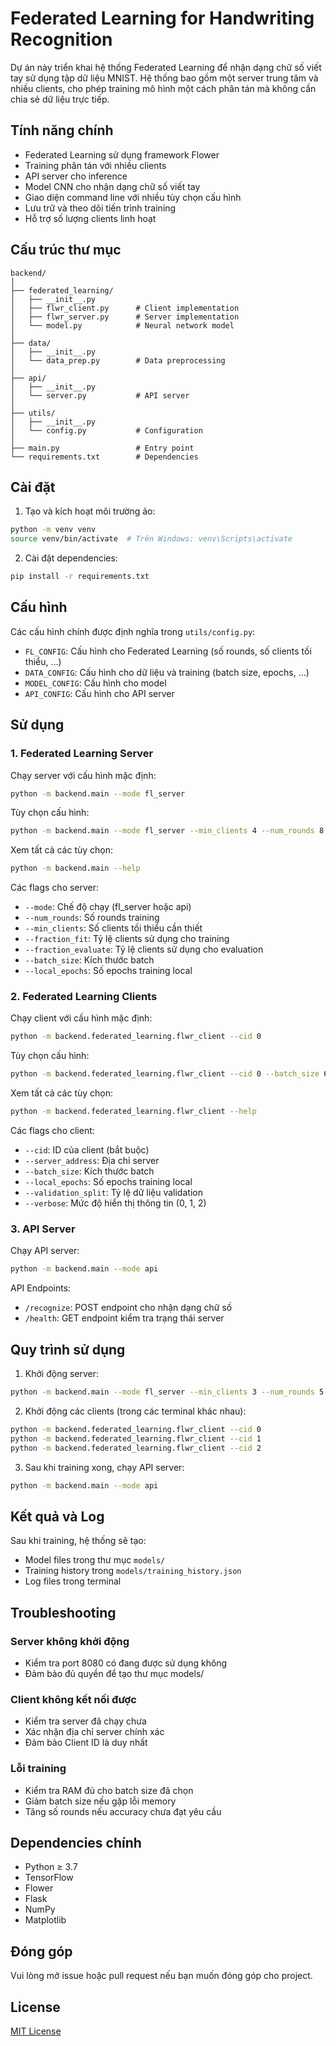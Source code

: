# Federated Learning for Handwriting Recognition

Dự án này triển khai hệ thống Federated Learning để nhận dạng chữ số viết tay sử dụng tập dữ liệu MNIST. Hệ thống bao gồm một server trung tâm và nhiều clients, cho phép training mô hình một cách phân tán mà không cần chia sẻ dữ liệu trực tiếp.

## Tính năng chính

- Federated Learning sử dụng framework Flower
- Training phân tán với nhiều clients
- API server cho inference
- Model CNN cho nhận dạng chữ số viết tay
- Giao diện command line với nhiều tùy chọn cấu hình
- Lưu trữ và theo dõi tiến trình training
- Hỗ trợ số lượng clients linh hoạt

## Cấu trúc thư mục

```
backend/
│
├── federated_learning/
│   ├── __init__.py
│   ├── flwr_client.py      # Client implementation
│   ├── flwr_server.py      # Server implementation
│   └── model.py            # Neural network model
│
├── data/
│   ├── __init__.py
│   └── data_prep.py        # Data preprocessing
│
├── api/
│   ├── __init__.py
│   └── server.py           # API server
│
├── utils/
│   ├── __init__.py
│   └── config.py           # Configuration
│
├── main.py                 # Entry point
└── requirements.txt        # Dependencies
```

## Cài đặt

1. Tạo và kích hoạt môi trường ảo:
```bash
python -m venv venv
source venv/bin/activate  # Trên Windows: venv\Scripts\activate
```

2. Cài đặt dependencies:
```bash
pip install -r requirements.txt
```

## Cấu hình

Các cấu hình chính được định nghĩa trong `utils/config.py`:

- `FL_CONFIG`: Cấu hình cho Federated Learning (số rounds, số clients tối thiểu, ...)
- `DATA_CONFIG`: Cấu hình cho dữ liệu và training (batch size, epochs, ...)
- `MODEL_CONFIG`: Cấu hình cho model
- `API_CONFIG`: Cấu hình cho API server

## Sử dụng

### 1. Federated Learning Server

Chạy server với cấu hình mặc định:
```bash
python -m backend.main --mode fl_server
```

Tùy chọn cấu hình:
```bash
python -m backend.main --mode fl_server --min_clients 4 --num_rounds 8
```

Xem tất cả các tùy chọn:
```bash
python -m backend.main --help
```

Các flags cho server:
- `--mode`: Chế độ chạy (fl_server hoặc api)
- `--num_rounds`: Số rounds training
- `--min_clients`: Số clients tối thiểu cần thiết
- `--fraction_fit`: Tỷ lệ clients sử dụng cho training
- `--fraction_evaluate`: Tỷ lệ clients sử dụng cho evaluation
- `--batch_size`: Kích thước batch
- `--local_epochs`: Số epochs training local

### 2. Federated Learning Clients

Chạy client với cấu hình mặc định:
```bash
python -m backend.federated_learning.flwr_client --cid 0
```

Tùy chọn cấu hình:
```bash
python -m backend.federated_learning.flwr_client --cid 0 --batch_size 64 --local_epochs 2
```

Xem tất cả các tùy chọn:
```bash
python -m backend.federated_learning.flwr_client --help
```

Các flags cho client:
- `--cid`: ID của client (bắt buộc)
- `--server_address`: Địa chỉ server
- `--batch_size`: Kích thước batch
- `--local_epochs`: Số epochs training local
- `--validation_split`: Tỷ lệ dữ liệu validation
- `--verbose`: Mức độ hiển thị thông tin (0, 1, 2)

### 3. API Server

Chạy API server:
```bash
python -m backend.main --mode api
```

API Endpoints:
- `/recognize`: POST endpoint cho nhận dạng chữ số
- `/health`: GET endpoint kiểm tra trạng thái server

## Quy trình sử dụng

1. Khởi động server:
```bash
python -m backend.main --mode fl_server --min_clients 3 --num_rounds 5
```

2. Khởi động các clients (trong các terminal khác nhau):
```bash
python -m backend.federated_learning.flwr_client --cid 0
python -m backend.federated_learning.flwr_client --cid 1
python -m backend.federated_learning.flwr_client --cid 2
```

3. Sau khi training xong, chạy API server:
```bash
python -m backend.main --mode api
```

## Kết quả và Log

Sau khi training, hệ thống sẽ tạo:
- Model files trong thư mục `models/`
- Training history trong `models/training_history.json`
- Log files trong terminal

## Troubleshooting

### Server không khởi động
- Kiểm tra port 8080 có đang được sử dụng không
- Đảm bảo đủ quyền để tạo thư mục models/

### Client không kết nối được
- Kiểm tra server đã chạy chưa
- Xác nhận địa chỉ server chính xác
- Đảm bảo Client ID là duy nhất

### Lỗi training
- Kiểm tra RAM đủ cho batch size đã chọn
- Giảm batch size nếu gặp lỗi memory
- Tăng số rounds nếu accuracy chưa đạt yêu cầu

## Dependencies chính

- Python ≥ 3.7
- TensorFlow
- Flower
- Flask
- NumPy
- Matplotlib

## Đóng góp

Vui lòng mở issue hoặc pull request nếu bạn muốn đóng góp cho project.

## License

[MIT License](LICENSE)